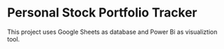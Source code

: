# Personal Stock Portfolio Tracker

This project uses Google Sheets as database and Power Bi as visualiztion tool.
